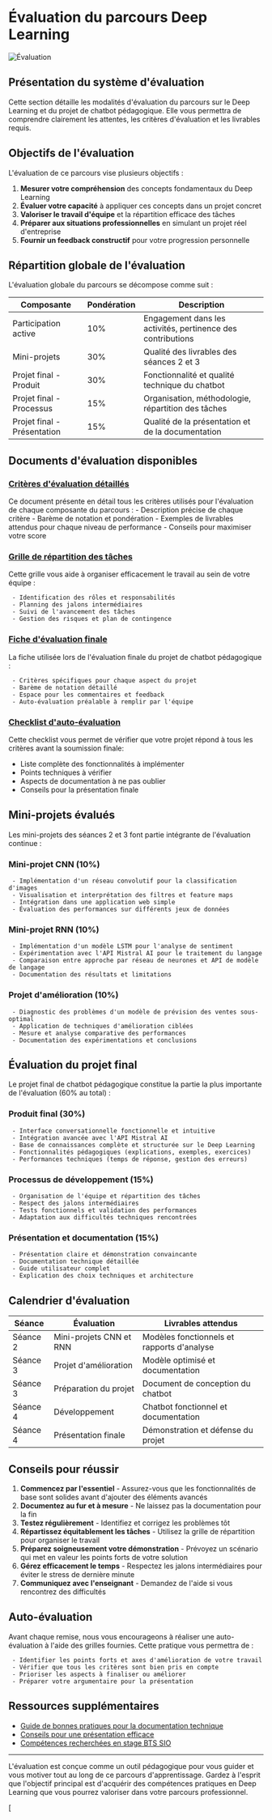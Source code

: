 # Évaluation du parcours Deep Learning

![Évaluation](https://images.unsplash.com/photo-1516321318423-f06f85e504b3?auto=format&fit=crop&q=80&w=1000&h=300)

## Présentation du système d'évaluation

Cette section détaille les modalités d'évaluation du parcours sur le Deep Learning et du projet de chatbot pédagogique. Elle vous permettra de comprendre clairement les attentes, les critères d'évaluation et les livrables requis.

## Objectifs de l'évaluation

L'évaluation de ce parcours vise plusieurs objectifs :

1. **Mesurer votre compréhension** des concepts fondamentaux du Deep Learning
2. **Évaluer votre capacité** à appliquer ces concepts dans un projet concret
3. **Valoriser le travail d'équipe** et la répartition efficace des tâches
4. **Préparer aux situations professionnelles** en simulant un projet réel d'entreprise
5. **Fournir un feedback constructif** pour votre progression personnelle

## Répartition globale de l'évaluation

L'évaluation globale du parcours se décompose comme suit :

| Composante | Pondération | Description |
|------------|-------------|-------------|
| Participation active | 10% | Engagement dans les activités, pertinence des contributions |
| Mini-projets | 30% | Qualité des livrables des séances 2 et 3 |
| Projet final - Produit | 30% | Fonctionnalité et qualité technique du chatbot |
| Projet final - Processus | 15% | Organisation, méthodologie, répartition des tâches |
| Projet final - Présentation | 15% | Qualité de la présentation et de la documentation |

## Documents d'évaluation disponibles

### [Critères d'évaluation détaillés](criteres-evaluation.md)

Ce document présente en détail tous les critères utilisés pour l'évaluation de chaque composante du parcours :
     - Description précise de chaque critère
     - Barème de notation et pondération
     - Exemples de livrables attendus pour chaque niveau de performance
     - Conseils pour maximiser votre score

### [Grille de répartition des tâches](grille-repartition-taches.md)

Cette grille vous aide à organiser efficacement le travail au sein de votre équipe :

     - Identification des rôles et responsabilités
     - Planning des jalons intermédiaires
     - Suivi de l'avancement des tâches
     - Gestion des risques et plan de contingence

### [Fiche d'évaluation finale](criteres-evaluation-seance4.md)

La fiche utilisée lors de l'évaluation finale du projet de chatbot pédagogique :

     - Critères spécifiques pour chaque aspect du projet
     - Barème de notation détaillé
     - Espace pour les commentaires et feedback
     - Auto-évaluation préalable à remplir par l'équipe

### [Checklist d'auto-évaluation](checklist-auto-evaluation.md)

Cette checklist vous permet de vérifier que votre projet répond à tous les critères avant la soumission finale:

 - Liste complète des fonctionnalités à implémenter
 - Points techniques à vérifier
 - Aspects de documentation à ne pas oublier
 - Conseils pour la présentation finale
  
## Mini-projets évalués

Les mini-projets des séances 2 et 3 font partie intégrante de l'évaluation continue :

### Mini-projet CNN (10%)

     - Implémentation d'un réseau convolutif pour la classification d'images
     - Visualisation et interprétation des filtres et feature maps
     - Intégration dans une application web simple
     - Évaluation des performances sur différents jeux de données

### Mini-projet RNN (10%)

     - Implémentation d'un modèle LSTM pour l'analyse de sentiment
     - Expérimentation avec l'API Mistral AI pour le traitement du langage
     - Comparaison entre approche par réseau de neurones et API de modèle de langage
     - Documentation des résultats et limitations

### Projet d'amélioration (10%)

     - Diagnostic des problèmes d'un modèle de prévision des ventes sous-optimal
     - Application de techniques d'amélioration ciblées
     - Mesure et analyse comparative des performances
     - Documentation des expérimentations et conclusions

## Évaluation du projet final

Le projet final de chatbot pédagogique constitue la partie la plus importante de l'évaluation (60% au total) :

### Produit final (30%)

     - Interface conversationnelle fonctionnelle et intuitive
     - Intégration avancée avec l'API Mistral AI
     - Base de connaissances complète et structurée sur le Deep Learning
     - Fonctionnalités pédagogiques (explications, exemples, exercices)
     - Performances techniques (temps de réponse, gestion des erreurs)

### Processus de développement (15%)

     - Organisation de l'équipe et répartition des tâches
     - Respect des jalons intermédiaires
     - Tests fonctionnels et validation des performances
     - Adaptation aux difficultés techniques rencontrées

### Présentation et documentation (15%)

     - Présentation claire et démonstration convaincante
     - Documentation technique détaillée
     - Guide utilisateur complet
     - Explication des choix techniques et architecture

## Calendrier d'évaluation

| Séance | Évaluation | Livrables attendus |
|--------|------------|-------------------|
| Séance 2 | Mini-projets CNN et RNN | Modèles fonctionnels et rapports d'analyse |
| Séance 3 | Projet d'amélioration | Modèle optimisé et documentation |
| Séance 3 | Préparation du projet | Document de conception du chatbot |
| Séance 4 | Développement | Chatbot fonctionnel et documentation |
| Séance 4 | Présentation finale | Démonstration et défense du projet |

## Conseils pour réussir

1. **Commencez par l'essentiel** - Assurez-vous que les fonctionnalités de base sont solides avant d'ajouter des éléments avancés
2. **Documentez au fur et à mesure** - Ne laissez pas la documentation pour la fin
3. **Testez régulièrement** - Identifiez et corrigez les problèmes tôt
4. **Répartissez équitablement les tâches** - Utilisez la grille de répartition pour organiser le travail
5. **Préparez soigneusement votre démonstration** - Prévoyez un scénario qui met en valeur les points forts de votre solution
6. **Gérez efficacement le temps** - Respectez les jalons intermédiaires pour éviter le stress de dernière minute
7. **Communiquez avec l'enseignant** - Demandez de l'aide si vous rencontrez des difficultés

## Auto-évaluation

Avant chaque remise, nous vous encourageons à réaliser une auto-évaluation à l'aide des grilles fournies. Cette pratique vous permettra de :

     - Identifier les points forts et axes d'amélioration de votre travail
     - Vérifier que tous les critères sont bien pris en compte
     - Prioriser les aspects à finaliser ou améliorer
     - Préparer votre argumentaire pour la présentation

## Ressources supplémentaires

  - [Guide de bonnes pratiques pour la documentation technique](../ressources/guide-etudiant.md)
  - [Conseils pour une présentation efficace](../seance4/partie3-presentation.md)
  - [Compétences recherchées en stage BTS SIO](../seance3/ressources/competences-stage-sio.md)

---

L'évaluation est conçue comme un outil pédagogique pour vous guider et vous motiver tout au long de ce parcours d'apprentissage. Gardez à l'esprit que l'objectif principal est d'acquérir des compétences pratiques en Deep Learning que vous pourrez valoriser dans votre parcours professionnel.

[